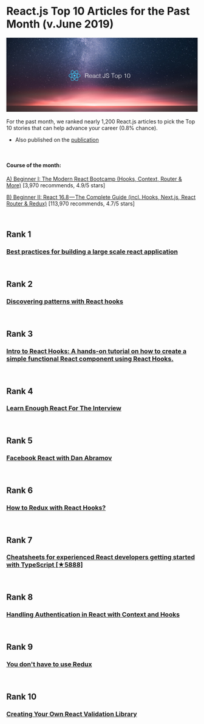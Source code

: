 # React.js Top 10 Articles for the Past Month (v.June 2019)

<img src="react-1906-top10.png" width="800" alt="Mybridge"></a>

For the past month, we ranked nearly 1,200 React.js articles to pick the Top 10 stories that can help advance your career (0.8% chance).
 
* Also published on the [publication](https://medium.com/@Mybridge/react-js-top-10-articles-for-the-past-month-v-june-2019-28a401045657?postPublishedType=initial)

<br>

#### Course of the month:

[A) Beginner I: The Modern React Bootcamp (Hooks, Context, Router & More)](http://bit.ly/2PRSM0r) [3,970 recommends, 4.9/5 stars]

[B) Beginner II: React 16.8 — The Complete Guide (incl. Hooks, Next.js, React Router & Redux)](http://bit.ly/2CKGqkt) [113,970 recommends, 4.7/5 stars]

<br>


## Rank 1
### [Best practices for building a large scale react application](https://buttercms.com/blog/best-practices-for-building-a-large-scale-react-application?utm_source=mybridge&utm_medium=blog&utm_campaign=read_more)


<br>

## Rank 2
### [Discovering patterns with React hooks](https://ponyfoo.com/articles/discovering-patterns-with-react-hooks?utm_source=mybridge&utm_medium=blog&utm_campaign=read_more)


<br>

## Rank 3
### [ Intro to React Hooks: A hands-on tutorial on how to create a simple functional React component using React Hooks.](https://developers.facebook.com/videos/2019/intro-to-react-hooks?utm_source=mybridge&utm_medium=blog&utm_campaign=read_more)


<br>

## Rank 4
### [Learn Enough React For The Interview](https://medium.com/bb-tutorials-and-thoughts/learn-enough-react-for-the-interview-f460a2fa3aeb?utm_source=mybridge&utm_medium=blog&utm_campaign=read_more)


<br>

## Rank 5
### [Facebook React with Dan Abramov](https://softwareengineeringdaily.com/2019/05/16/facebook-react-with-dan-abramov?utm_source=mybridge&utm_medium=blog&utm_campaign=read_more)


<br>

## Rank 6
### [How to Redux with React Hooks?](https://www.robinwieruch.de/redux-with-react-hooks?utm_source=mybridge&utm_medium=blog&utm_campaign=read_more)


<br>

## Rank 7
### [Cheatsheets for experienced React developers getting started with TypeScript [★5888]](https://github.com/typescript-cheatsheets/react-typescript-cheatsheet?utm_source=mybridge&utm_medium=blog&utm_campaign=read_more)


<br>

## Rank 8
### [Handling Authentication in React with Context and Hooks](https://auth0.com/blog/handling-authentication-in-react-with-context-and-hooks?utm_source=mybridge&utm_medium=blog&utm_campaign=read_more)


<br>

## Rank 9
### [You don't have to use Redux](https://dev.to/anssamghezala/you-don-t-have-to-use-redux-32a6?utm_source=mybridge&utm_medium=blog&utm_campaign=read_more)


<br>

## Rank 10
### [Creating Your Own React Validation Library](https://www.smashingmagazine.com/2019/05/react-validation-library-basics-part1?utm_source=mybridge&utm_medium=blog&utm_campaign=read_more)


                    

